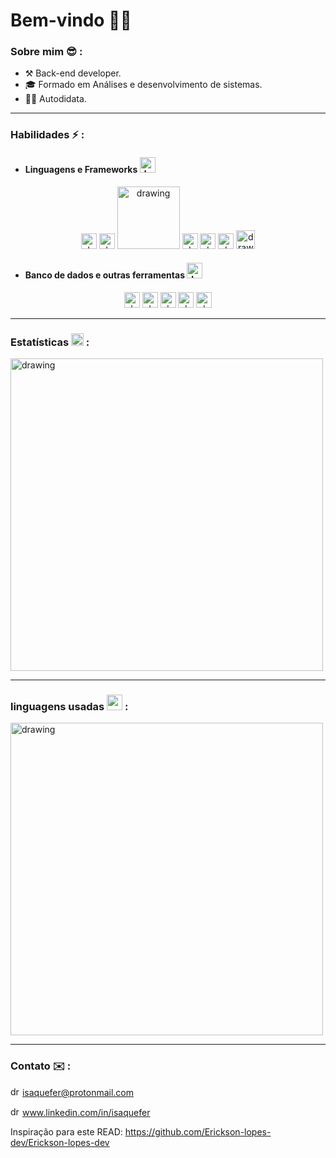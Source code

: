 
# Bem-vindo ✌🏿

### Sobre mim  :sunglasses: :  
- ⚒️ Back-end developer.
- 🎓 Formado em Análises e desenvolvimento de sistemas.
- 👨‍💻 Autodidata.
<hr>

### Habilidades ⚡ :

- #### Linguagens e Frameworks <img src="https://cdn1.iconfinder.com/data/icons/internet-security-3/64/x-03-512.png" alt="drawing" width="25"/>
 <p style="text-align: center;"><img src="https://emojis.slackmojis.com/emojis/images/1450319444/32/python.png" alt="drawing" width="25"/> <img src="https://emojis.slackmojis.com/emojis/images/1483054030/1541/django.png?1483054030" alt="drawing" width="25"/> <img src="https://www.sqlalchemy.org/img/sqla_logo.png" alt="drawing" width="100"/> <img src="https://emojis.slackmojis.com/emojis/images/1450441296/151/javascript.png?" alt="drawing" width="25"/> <img src="https://emojis.slackmojis.com/emojis/images/1483052921/1537/vue.png?1483052921" alt="drawing" width="25"/> <img src="https://emojis.slackmojis.com/emojis/images/1470343792/719/html5.png?1470343792" alt="drawing" width="25"/> <img src="https://emojis.slackmojis.com/emojis/images/1497185511/2411/css.jpg?1497185511" alt="drawing" width="30"/></p>

- #### Banco de dados e outras ferramentas <img src="https://emojis.slackmojis.com/emojis/images/1620758692/38043/database.png?1620758692" alt="drawing" width="25"/>
<p style="text-align: center;"><img src="https://emojis.slackmojis.com/emojis/images/1533733488/4439/mysql.png?1533733488" alt="drawing" width="25"/> <img src="https://emojis.slackmojis.com/emojis/images/1450470347/198/postgresql.png?1450470347" alt="drawing" width="25"/> <img src="https://emojis.slackmojis.com/emojis/images/1581212198/7766/shydocker.png?1581212198" alt="drawing" width="25"/> <img src="https://emojis.slackmojis.com/emojis/images/1501021339/341/git.png?1501021339" alt="drawing" width="25"/> <img src="https://emojis.slackmojis.com/emojis/images/1551101669/5413/linux.png?1551101669" alt="drawing" width="25"/></p>
<hr>

### Estatísticas  <img src="https://cdn3.iconfinder.com/data/icons/e-commerce-and-online-shopping/64/__statistics-256.png" alt="drawing" width="20"/> :
<img src="https://github-readme-stats.vercel.app/api?username=isaquefer&theme=cobalt&show_icons=true)](https://github.com/Erickson-lopes-dev/github-readme-stats" alt="drawing" width="500"/>

<hr>

###  linguagens usadas  <img src="https://img.icons8.com/color/48/000000/statistics.png" width="25" />  :

<img src="https://github-readme-stats.vercel.app/api/top-langs/?username=isaquefer&hide=scss,JavaScript,PowerShell,C++,Td,Tex,Fortran,C&layout=compact&theme=cobalt&title_color=2ED3EA" alt="drawing" width="500"/>

<hr>

### Contato ✉️ :
<img src="https://external-content.duckduckgo.com/ip3/protonmail.com.ico" alt="drawing" width="15"/> isaquefer@protonmail.com

<img src="https://emojis.slackmojis.com/emojis/images/1470343326/711/linkedin.png?1470343326" alt="drawing" width="15"/> www.linkedin.com/in/isaquefer

Inspiração para este READ: https://github.com/Erickson-lopes-dev/Erickson-lopes-dev

